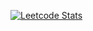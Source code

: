 
[![Leetcode Stats](https://leetcard.jacoblin.cool/sohailcodes23)](https://leetcode.com/sohailcodes23/)
